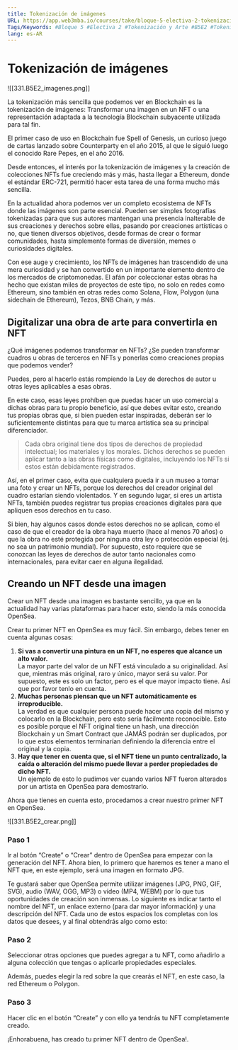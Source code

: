 ```yaml
---
title: Tokenización de imágenes
URL: https://app.web3mba.io/courses/take/bloque-5-electiva-2-tokenizacion-y-arte/texts/38932210-01-tokenizacion-de-imagenes
Tags/Keywords: #Bloque 5 #Electiva 2 #Tokenización y Arte #B5E2 #Tokenización #Arte #Tokenización de imágenes
lang: es-AR
---
```

# Tokenización de imágenes
![[331.B5E2_imagenes.png]]

La tokenización más sencilla que podemos ver en Blockchain es la tokenización de imágenes: Transformar una imagen en un NFT o una representación adaptada a la tecnología Blockchain subyacente utilizada para tal fin.

El primer caso de uso en Blockchain fue Spell of Genesis, un curioso juego de cartas lanzado sobre Counterparty en el año 2015, al que le siguió luego el conocido Rare Pepes, en el año 2016. 

Desde entonces, el interés por la tokenización de imágenes y la creación de colecciones NFTs fue creciendo más y más, hasta llegar a Ethereum, donde el estándar ERC-721, permitió hacer esta tarea de una forma mucho más sencilla.

En la actualidad ahora podemos ver un completo ecosistema de NFTs donde las imágenes son parte esencial. Pueden ser simples fotografías tokenizadas para que sus autores mantengan una presencia inalterable de sus creaciones y derechos sobre ellas, pasando por creaciones artísticas o no, que tienen diversos objetivos, desde formas de crear o formar comunidades, hasta simplemente formas de diversión, memes o curiosidades digitales.

Con ese auge y crecimiento, los NFTs de imágenes han trascendido de una mera curiosidad y se han convertido en un importante elemento dentro de los mercados de criptomonedas. El afán por coleccionar estas obras ha hecho que existan miles de proyectos de este tipo, no solo en redes como Ethereum, sino también en otras redes como Solana, Flow, Polygon (una sidechain de Ethereum), Tezos, BNB Chain, y más.

  

## Digitalizar una obra de arte para convertirla en NFT
¿Qué imágenes podemos transformar en NFTs? ¿Se pueden transformar cuadros u obras de terceros en NFTs y ponerlas como creaciones propias que podemos vender?

Puedes, pero al hacerlo estás rompiendo la Ley de derechos de autor u otras leyes aplicables a esas obras. 

En este caso, esas leyes prohíben que puedas hacer un uso comercial a dichas obras para tu propio beneficio, así que debes evitar esto, creando tus propias obras que, si bien pueden estar inspiradas, deberán ser lo suficientemente distintas para que tu marca artística sea su principal diferenciador.

> Cada obra original tiene dos tipos de derechos de propiedad intelectual; los materiales y los morales. Dichos derechos se pueden aplicar tanto a las obras físicas como digitales, incluyendo los NFTs si estos están debidamente registrados. 

Así, en el primer caso, evita que cualquiera pueda ir a un museo a tomar una foto y crear un NFTs, porque los derechos del creador original del cuadro estarían siendo violentados. Y en segundo lugar, si eres un artista NFTs, también puedes registrar tus propias creaciones digitales para que apliquen esos derechos en tu caso.

Si bien, hay algunos casos donde estos derechos no se aplican, como el caso de que el creador de la obra haya muerto (hace al menos 70 años) o que la obra no esté protegida por ninguna otra ley o protección especial (ej. no sea un patrimonio mundial). Por supuesto, esto requiere que se conozcan las leyes de derechos de autor tanto nacionales como internacionales, para evitar caer en alguna ilegalidad.

## Creando un NFT desde una imagen
Crear un NFT desde una imagen es bastante sencillo, ya que en la actualidad hay varias plataformas para hacer esto, siendo la más conocida OpenSea.

Crear tu primer NFT en OpenSea es muy fácil. Sin embargo, debes tener en cuenta algunas cosas:
1. **Si vas a convertir una pintura en un NFT, no esperes que alcance un alto valor.**  
    La mayor parte del valor de un NFT está vinculado a su originalidad. Así que, mientras más original, raro y único, mayor será su valor. Por supuesto, este es solo un factor, pero es el que mayor impacto tiene. Así que por favor tenlo en cuenta.
2. **Muchas personas piensan que un NFT automáticamente es irreproducible.**  
    La verdad es que cualquier persona puede hacer una copia del mismo y colocarlo en la Blockchain, pero esto sería fácilmente reconocible. Esto es posible porque el NFT original tiene un hash, una dirección Blockchain y un Smart Contract que JAMÁS podrán ser duplicados, por lo que estos elementos terminarían definiendo la diferencia entre el original y la copia.
3. **Hay que tener en cuenta que, si el NFT tiene un punto centralizado, la caída o alteración del mismo puede llevar a perder propiedades de dicho NFT.**  
    Un ejemplo de esto lo pudimos ver cuando varios NFT fueron alterados por un artista en OpenSea para demostrarlo.

Ahora que tienes en cuenta esto, procedamos a crear nuestro primer NFT en OpenSea.

![[331.B5E2_crear.png]]

### Paso 1
Ir al botón “Create” o “Crear” dentro de OpenSea para empezar con la generación del NFT. Ahora bien, lo primero que haremos es tener a mano el NFT que, en este ejemplo, será una imagen en formato JPG. 

Te gustará saber que OpenSea permite utilizar imágenes (JPG, PNG, GIF, SVG), audio (WAV, OGG, MP3) o vídeo (MP4, WEBM) por lo que tus oportunidades de creación son inmensas. Lo siguiente es indicar tanto el nombre del NFT, un enlace externo (para dar mayor información) y una descripción del NFT. Cada uno de estos espacios los completas con los datos que desees, y al final obtendrás algo como esto:

### Paso 2
Seleccionar otras opciones que puedes agregar a tu NFT, como añadirlo a alguna colección que tengas o aplicarle propiedades especiales. 

Además, puedes elegir la red sobre la que crearás el NFT, en este caso, la red Ethereum o Polygon.

### Paso 3
Hacer clic en el botón “Create” y con ello ya tendrás tu NFT completamente creado.

¡Enhorabuena, has creado tu primer NFT dentro de OpenSea!.